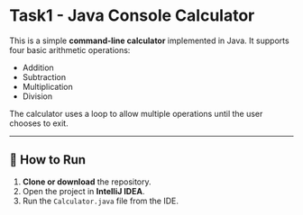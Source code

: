 # Task1 - Java Console Calculator

This is a simple **command-line calculator** implemented in Java. It supports four basic arithmetic operations:

- Addition
- Subtraction
- Multiplication
- Division

The calculator uses a loop to allow multiple operations until the user chooses to exit.

---

## 🚀 How to Run

1. **Clone or download** the repository.
2. Open the project in **IntelliJ IDEA**.
3. Run the `Calculator.java` file from the IDE.